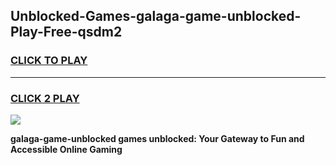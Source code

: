 
## Unblocked-Games-galaga-game-unblocked-Play-Free-qsdm2
<h3>
<a href="https://premium76.site?title=galaga-game-unblocked&ref=18A">CLICK TO PLAY</a></h3>
<hr>

<h3>
<a href="https://premium76.site?title=galaga-game-unblocked&ref=18A">CLICK 2 PLAY</a>
  
</h3>

<a href="https://premium76.site?title=galaga-game-unblocked&ref=18A"><img src="https://clearcache.store/games.png"></a>


**galaga-game-unblocked games unblocked: Your Gateway to Fun and Accessible Online Gaming**
